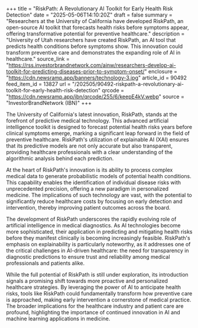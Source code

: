 +++
title = "RiskPath: A Revolutionary AI Toolkit for Early Health Risk Detection"
date = "2025-05-06T14:10:20Z"
draft = false
summary = "Researchers at the University of California have developed RiskPath, an open-source AI toolkit that forecasts health risks before symptoms appear, offering transformative potential for preventive healthcare."
description = "University of Utah researchers have created RiskPath, an AI tool that predicts health conditions before symptoms show. This innovation could transform preventive care and demonstrates the expanding role of AI in healthcare."
source_link = "https://rss.investorbrandnetwork.com/ainw/researchers-develop-ai-toolkit-for-predicting-diseases-prior-to-symptom-onset/"
enclosure = "https://cdn.newsramp.app/banners/technology-3.jpg"
article_id = 90492
feed_item_id = 13827
url = "/202505/90492-riskpath-a-revolutionary-ai-toolkit-for-early-health-risk-detection"
qrcode = "https://cdn.newsramp.app/ibn/qrcode/255/6/keepE4kV.webp"
source = "InvestorBrandNetwork (IBN)"
+++

<p>The University of California's latest innovation, RiskPath, stands at the forefront of predictive medical technology. This advanced artificial intelligence toolkit is designed to forecast potential health risks years before clinical symptoms emerge, marking a significant leap forward in the field of preventive healthcare. RiskPath's utilization of explainable AI (XAI) ensures that its predictive models are not only accurate but also transparent, providing healthcare professionals with a clear understanding of the algorithmic analysis behind each prediction.</p><p>At the heart of RiskPath's innovation is its ability to process complex medical data to generate probabilistic models of potential health conditions. This capability enables the identification of individual disease risks with unprecedented precision, offering a new paradigm in personalized medicine. The implications of such technology are vast, with the potential to significantly reduce healthcare costs by focusing on early detection and intervention, thereby improving patient outcomes across the board.</p><p>The development of RiskPath underscores the rapidly evolving role of artificial intelligence in medical diagnostics. As AI technologies become more sophisticated, their application in predicting and mitigating health risks before they manifest clinically is becoming increasingly feasible. RiskPath's emphasis on explainability is particularly noteworthy, as it addresses one of the critical challenges in AI-driven healthcare: the need for transparency in diagnostic predictions to ensure trust and reliability among medical professionals and patients alike.</p><p>While the full potential of RiskPath is still under exploration, its introduction signals a promising shift towards more proactive and personalized healthcare strategies. By leveraging the power of AI to anticipate health risks, tools like RiskPath could fundamentally transform how preventive care is approached, making early intervention a cornerstone of medical practice. The broader implications for the healthcare industry and patient care are profound, highlighting the importance of continued innovation in AI and machine learning applications in medicine.</p>